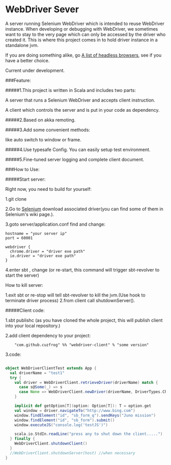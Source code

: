 # WebDriver Sever

A server running Selenium WebDriver which is intended to reuse WebDriver instance.
When developing or debugging with WebDriver, we sometimes want to stay to the very page which can only be accessed by the driver who created it.
This is where this project comes in to hold driver instance in a standalone jvm.

If you are doing something alike, go [A list of headless browsers](http://www.asad.pw/HeadlessBrowsers/), see if you have a better choice.

Current under development.

###Feature:

#####1.This project is written in Scala and includes two parts:

A server that runs a Selenium WebDriver and accepts client instruction.

A client which controls the server and is put in your code as dependency.

#####2.Based on akka remoting.

#####3.Add some convenient methods:

like auto switch to window or frame.

#####4.Use typesafe Config. You can easily setup test environment.

#####5.Fine-tuned server logging and complete client document.

###How to Use:

#####Start server:

Right now, you need to build for yourself:

1.git clone

2.Go to [Selenium](http://www.seleniumhq.org/docs/03_webdriver.jsp#selenium-webdriver-s-drivers)
download associated driver(you can find some of them in Selenium's wiki page.).

3.goto server/application.conf  find and change:

```
hostname = "your server ip"
port = 60001

webdriver {
  chrome.driver = "driver exe path"
  ie.driver = "driver exe path"
}
```

4.enter sbt , change (or re-start, this command will trigger sbt-revolver to start the server)

How to kill server:

1.exit sbt  or  re-stop  will tell sbt-revolver to kill the jvm.(Use hook to terminate driver process)
2.from client call shutdownServer().

#####Client code:

1.sbt publishc  (as you have cloned the whole project, this will publish client into your local repository.)

2.add client dependency to your project:

        "com.github.cuzfrog" %% "webdriver-client" % "some version"

3.code:
```scala

object WebDriverClientTest extends App {
  val driverName = "test1"
  try {
    val driver = WebDriverClient.retrieveDriver(driverName) match {
      case s@Some(_) => s
      case None => WebDriverClient.newDriver(driverName, DriverTypes.Chrome)
    }

    implicit def getOption[T](option: Option[T]): T = option.get
    val window = driver.navigateTo("http://www.bing.com")
    window.findElement("id", "sb_form_q").sendKeys("Juno mission")
    window.findElement("id", "sb_form").submit()
    window.executeJS("console.log('testJS')")

    scala.io.StdIn.readLine("press any to shut down the client.....")
  } finally {
    WebDriverClient.shutdownClient()
  }
  //WebDriverClient.shutdownServer(host) //when necessary
}
```


